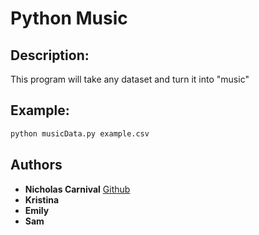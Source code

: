 # Python Music

## Description:
This program will take any dataset and turn it into "music" 

## Example:
```bash
python musicData.py example.csv
```

## Authors

* **Nicholas Carnival** [Github](https://github.com/ncarn2)
* **Kristina**
* **Emily**
* **Sam** 